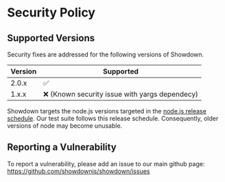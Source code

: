# Security Policy

## Supported Versions

Security fixes are addressed for the following versions of Showdown.

| Version | Supported          |
| ------- | ------------------ |
| 2.0.x   | :white_check_mark: |
| 1.x.x   | :x: (Known security issue with yargs dependecy) |

Showdown targets the node.js versions targeted in the [node.js release schedule](https://nodejs.org/en/about/releases/). Our test suite follows this release schedule. Consequently, older versions of node may become unusable.

## Reporting a Vulnerability

To report a vulnerability, please add an issue to our main github page: https://github.com/showdownjs/showdown/issues

